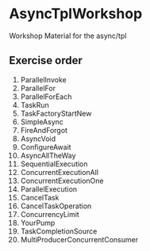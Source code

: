 # AsyncTplWorkshop
Workshop Material for the async/tpl

## Exercise order

1. ParallelInvoke
1. ParallelFor
1. ParallelForEach
1. TaskRun
1. TaskFactoryStartNew
1. SimpleAsync
1. FireAndForgot
1. AsyncVoid
1. ConfigureAwait
1. AsyncAllTheWay
1. SequentialExecution
1. ConcurrentExecutionAll
1. ConcurrentExecutionOne
1. ParallelExecution
1. CancelTask
1. CancelTaskOperation
1. ConcurrencyLimit
1. YourPump
1. TaskCompletionSource
1. MultiProducerConcurrentConsumer